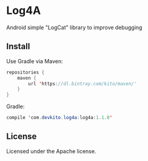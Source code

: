 # Log4A
Android simple "LogCat" library to improve debugging

## Install

Use Gradle via Maven:
```Java
repositories {
    maven {
        url 'https://dl.bintray.com/kito/maven/'
    }
}
```

Gradle:
```Java
compile 'com.devkito.log4a:log4a:1.1.0'
```

## License

Licensed under the Apache license.
